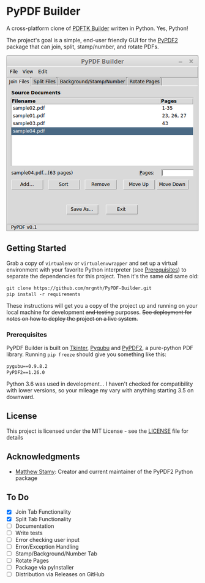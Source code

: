 # PyPDF Builder

A cross-platform clone of [PDFTK Builder](http://angusj.com/pdftkb/) written in Python. Yes, Python!

The project's goal is a simple, end-user friendly GUI for the [PyPDF2](https://github.com/mstamy2/PyPDF2) package that can join, split, stamp/number, and rotate PDFs.

![](screenshot.png)

## Getting Started

Grab a copy of `virtualenv` or `virtualenvwrapper` and set up a virtual environment with your favorite Python interpreter (see [Prerequisites](#prerequisites)) to separate the dependencies for this project. Then it's the same old same old:

```
git clone https://github.com/mrgnth/PyPDF-Builder.git
pip install -r requirements
```

These instructions will get you a copy of the project up and running on your local machine for development ~~and testing~~ purposes. ~~See deployment for notes on how to deploy the project on a live system.~~

### Prerequisites

PyPDF Builder is built on [Tkinter](https://docs.python.org/3/library/tk.html), [Pygubu](https://github.com/alejandroautalan/pygubu) and [PyPDF2](https://github.com/mstamy2/PyPDF2), a pure-python PDF library. Running `pip freeze` should give you something like this:

```
pygubu==0.9.8.2
PyPDF2==1.26.0
```

Python 3.6 was used in development... I haven't checked for compatibility with lower versions, so your mileage my vary with anything starting 3.5 on downward.

## License

This project is licensed under the MIT License - see the [LICENSE](LICENSE) file for details

## Acknowledgments

* [Matthew Stamy](https://github.com/mstamy2): Creator and current maintainer of the PyPDF2 Python package

## To Do

- [X] Join Tab Functionality
- [X] Split Tab Functionality
- [ ] Documentation
- [ ] Write tests
- [ ] Error checking user input
- [ ] Error/Exception Handling
- [ ] Stamp/Background/Number Tab
- [ ] Rotate Pages
- [ ] Package via pyInstaller
- [ ] Distribution via Releases on GitHub
